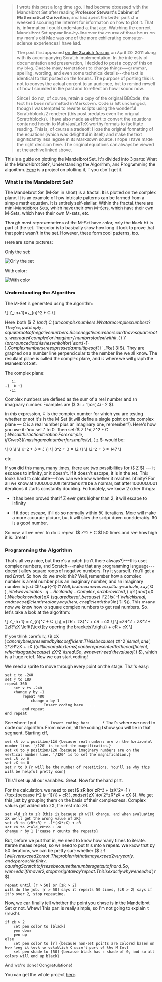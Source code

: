 > I wrote this post a long time ago. I had become obsessed with the Mandelbrot
> Set after reading **Professor Stewart's Cabinet of Mathematical
> Curiosities**, and had spent the better part of a weekend scouring the
> Internet for information on how to plot it. That is, information I could
> understand at that age. Watching the correct Mandelbrot Set appear
> line-by-line over the course of three hours on my mom's old Mac was one of
> the more exhilerating computer-science experiences I have had.
>
> The post first appeared [on the Scratch
> forums](http://scratchforums.blob8108.net/forums/viewtopic.php?id=61381) on
> April 20, 2011 along with its accompanying Scratch implementation. In the
> interests of documentation and preservation, I decided to post a copy of this
> on my blog. Despite many temptations to change things---grammar, spelling,
> wording, and even some technical details---the text is identical to that
> posted on the forums. The purpose of posting this is not to convey the actual
> content to an audience, but to remind myself of how I sounded in the past and
> to reflect on how I sound now.
> 
> Since I do not, of course, retain a copy of the original BBCode, the text has
> been reformatted in Markdown. Code is left unchanged, though I was tempted to
> rewrite scripts using the wonderful Scratchblocks2 renderer (this post
> predates even the original Scratchblocks). I have also made an effort to
> convert the equations contained herein to MathJax/LaTeX-worthy formats to
> facilitate reading. This is, of course a tradeoff: I lose the original
> formatting of the equations (which was delightful in itself) and make the
> text significantly less legible in its Markdown source. I hope I have made
> the right decision here. The original equations can always be viewed at the
> archive linked above.

This is a guide on plotting the Mandelbrot Set. It's divided into 3 parts: What
is the Mandelbrot Set?, Understanding the Algorithm, and Programming the
algorithm. [Here](http://scratch.mit.edu/projects/Hardmath123/1734070) is a
project on plotting it, if you don't get it.

### What is the Mandelbrot Set?

The Mandelbrot Set (M-Set in short) is a fractal. It is plotted on the complex
plane. It is an example of how intricate patterns can be formed from a simple
math equation. It is entirely self-similar. Within the fractal, there are
mini-Mandelbrot Sets, which have their own M-Sets, which have their own M-Sets,
which have their own M-sets, etc.

Though most representations of the M-Set have color, only the black bit is part
of the set. The color is to basically show how long it took to prove that that
point wasn't in the set. However, these form cool patterns, too.

Here are some pictures:

Only the set:

![Only the set](http://www.olympus.net/personal/dewey/points1.png)

With color:

![With color](http://2.bp.blogspot.com/_c7S0Y3wBP9g/S7kL6nCsBwI/AAAAAAAAB70/gAlP6_tW7g0/s400/Mandelbrot_set.jpg)



### Understanding the Algorithm

The M-Set is generated using the algorithm:

\\[ Z\_{n+1}=z\_{n}^2 + C \\]

Here, both ($ Z $) and ($ C $) are complex numbers. What are complex numbers?
They're, put simply, square roots of negative numbers. Since negative numbers
can't have square roots, we created 'complex' or 'imaginary' numbers to deal
with it. '($ i $)' (pronounced iota) is the symbol for ($ \sqrt{-1} $). Complex
numbers are expressed as multiples of ($ i $), like ($ 3i $). They are graphed
on a number line perpendicular to the number line we all know. The resultant
plane is called the complex plane, and is where we will graph the Mandelbrot
Set.

The complex plane:

       1i
    -1  0 +1
      -1i

Complex numbers are defined as the sum of a real number and an imaginary
number. Examples are ($ 3i + 1 $) or ($ 4i - 2 $).

In this expression, C is the complex number for which you are testing whether
or not it's in the M-Set (it will define a single point on the complex plane —
C is a real number plus an imaginary one, remember?). Here's how you use it:
You set Z to 0. Then set ($ Z $) to ($ Z^2 + C $). We call this action
iteration. For example, if C was 3 (I'm using a real number for simplicity), ($
z $) would be:

\\[ 0 \\]
\\[ 0^2 + 3 = 3 \\]
\\[ 3^2 + 3 = 12 \\]
\\[ 12^2 + 3 = 147 \\]

etc.

If you did this many, many times, there are two possibilities for ($ Z $) --- it
escapes to infinity, or it doesn't. If it doesn't escape, it is in the set.
This looks hard to calculate---how can we know whether it reaches infinity? For
all we know at 1000000000 iterations it'll be a normal, but after 1000000001
iterations it starts constantly doubling. Fortunately, we know 2 other things:

- It has been proved that if Z ever gets higher than 2, it will escape to
  infinity

- If it does escape, it'll do so normally within 50 iterations. More will make
  a more accurate picture, but it will slow the script down considerably. 50 is
  a good number.

So now, all we need to do is repeat ($ Z^2 + C $) 50 times and see how high it
is. Great!



### Programming the Algorithm

That's all very nice, but there's a catch (isn't there always?)---this uses
complex numbers, and Scratch---make that any programming language---doesn't allow
square roots of negative numbers. Try it yourself. You'll get a red *Error!*.
So how do we avoid this? Well, remember how a complex number is a real number
plus an imaginary number, and an imaginary number is just ($ \sqrt{-1} $)?
Well, that means we can split any variable, say ($ Q $), into two variables:
q-Real and q-Complex, or abbreviated, ($ qR $) and ($ qX $). We also know that
($ qX $) squared is real, because ($ i^2 $) is ($ -1 $) which is real, and the
coefficient is real anyway (here, coefficient is the 3 in ($ 3i $)). This means
now we know how to square complex numbers to get real numbers. So, let's take a
look at the algorithm:

\\[ Z\_{n+1} = Z\_{n}^2 + C \\]
\\[ =(zR + zX)^2 + cR + cX \\]
\\[ =zR^2 + zX^2 + 2zR*zX \left\\{\text{by opening the brackets}\right\\} + cR + cX \\]


If you think carefully, ($ zX $) can only be represented by its coefficient.
This is because ($ zX^2 $) is real, and ($ 2\*zR\*zX + cX $) (all the complex
terms) can be represented by the coefficient, which is again because ($ zX^2 $)
is real. So, we never 'need' the value of ($ i $), which is a huge relief.  Now
we can start coding!

We need a sprite to move through every point on the stage. That's easy:

    set x to -240
    set y to 180
    repeat 360
        set x to -240
        change y by -1
            repeat 480
                change x by 1
                . . . Insert coding here . . .
            end repeat
    end repeat

See where I put `. . . Insert coding here . . .`? That's where we need to code
our algorithm. From now on, all the coding I show you will be in that segment.
Starting off,

    set cR to x position/120 {because real numbers are on the horizontal number line. '/120' is to set the magnification.}
    set cX to y position/120 {because imaginary numbers are on the vertical number line. '/120' is to set the magnification.}
    set zR to 0
    set zX to 0
    set r to 0 {r will be the number of repetitions. You'll se why this will be helpful pretty soon}

This'll set up all our variables. Great. Now for the hard part.

For the calculation, we need to set ($ zR $) to ($ zR^2 + (zX^2\*-1
\\{\text{because i^2 is -1}\\}) + cR $), and set ($ zX $) to ($ 2\*zR\*zX + cX
$). We get this just by grouping them on the basis of their complexness.
Complex values get added into zX, the rest into zR.

    set old_zR to zR {this is because zR will change, and when evaluating zX we'll get the wrong value of zR}
    set zR to (zR*zR) + -1*(zX*zX) + cR
    set zX to 2*old_zR*zX + cX
    change r by 1 {'cause r counts the repeats}

But, before we put that in, we need to know how many times to iterate. Iterate
means repeat, so we need to put this into a repeat. We know that by 50
iterations, we can be pretty sure whether ($ zR $) will ever exceed 2 or not.
The problem is that it may exceed 2 very early, and approach infinity, causing
Scratch to freeze because the numbers get out of hand. So, we need a 'if I'm
over 2, stop me right away' repeat. This is exactly why we needed ($ r $).

    repeat until [r > 50] or [zR > 2]
    will do the job. [r > 50] says it repeats 50 times, [zR > 2] says if it's over 2, stop repeating.

Now, we can finally tell whether the point you chose is in the Mandelbrot Set
or not. Whew! This part is really simple, so I'm not going to explain it
(much).

    if zR > 2
        set pen color to [black]
        pen down
        pen up
    else
        set pen color to [r] {because non-set points are colored based on how long it took to establish C wasn't part of the M-Set}
        set pen shade to [50] {because black has a shade of 0, and so all colors will end up black}

And we're done! Congratulations!

You can get the whole project [here](http://scratch.mit.edu/projects/1734070/).
